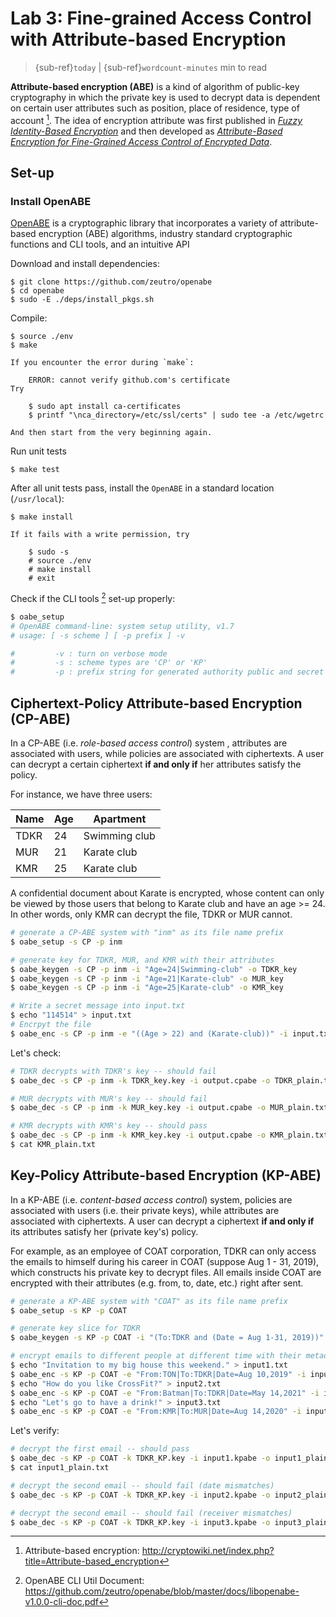 # Lab 3: Fine-grained Access Control with Attribute-based Encryption

> {sub-ref}`today` | {sub-ref}`wordcount-minutes` min to read

**Attribute-based encryption (ABE)** is a kind of algorithm of public-key cryptography in which the private key is used to decrypt data is dependent on certain user attributes such as position, place of residence, type of account [^cryto]. The idea of encryption attribute was first published in [*Fuzzy Identity-Based Encryption*](http://web.cs.ucla.edu/~sahai/work/web/2005%20Publications/Eurocrypt2005.pdf) and then developed as [*Attribute-Based Encryption for Fine-Grained Access Control of Encrypted Data*](https://web.cs.ucdavis.edu/~franklin/ecs228/pubs/abe.pdf).

[^cryto]: Attribute-based encryption: http://cryptowiki.net/index.php?title=Attribute-based_encryption


## Set-up

### Install OpenABE

[OpenABE](https://github.com/zeutro/openabe) is a cryptographic library that incorporates a variety of attribute-based encryption (ABE) algorithms, industry standard cryptographic functions and CLI tools, and an intuitive API

Download and install dependencies:

```
$ git clone https://github.com/zeutro/openabe
$ cd openabe
$ sudo -E ./deps/install_pkgs.sh
```

Compile:

```
$ source ./env
$ make
```

```{error}
If you encounter the error during `make`:

    ERROR: cannot verify github.com's certificate
Try

    $ sudo apt install ca-certificates
    $ printf "\nca_directory=/etc/ssl/certs" | sudo tee -a /etc/wgetrc

And then start from the very beginning again.
```

Run unit tests

```
$ make test
```

After all unit tests pass, install the `OpenABE` in a standard location (`/usr/local`):

```
$ make install
```

```{error}
If it fails with a write permission, try

    $ sudo -s
    # source ./env
    # make install
    # exit
```

Check if the CLI tools [^manual] set-up properly:

```sh
$ oabe_setup
# OpenABE command-line: system setup utility, v1.7
# usage: [ -s scheme ] [ -p prefix ] -v

#         -v : turn on verbose mode
#         -s : scheme types are 'CP' or 'KP'
#         -p : prefix string for generated authority public and secret parameter files (optional)
```

[^manual]: OpenABE CLI Util Document: https://github.com/zeutro/openabe/blob/master/docs/libopenabe-v1.0.0-cli-doc.pdf

## Ciphertext-Policy Attribute-based Encryption (CP-ABE)

In a CP-ABE (i.e. *role-based access control*) system , attributes are associated with users, while policies are associated with ciphertexts. A user can decrypt a certain ciphertext **if and only if** her attributes satisfy the policy.

For instance, we have three users:

Name | Age | Apartment 
---------|----------|---------
TDKR | 24 | Swimming club
MUR | 21 | Karate club
KMR | 25 | Karate club

A confidential document about Karate is encrypted, whose content can only be viewed by those users that belong to Karate club and have an age >= 24. In other words, only KMR can decrypt the file, TDKR or MUR cannot.

```sh
# generate a CP-ABE system with "inm" as its file name prefix
$ oabe_setup -s CP -p inm

# generate key for TDKR, MUR, and KMR with their attributes
$ oabe_keygen -s CP -p inm -i "Age=24|Swimming-club" -o TDKR_key
$ oabe_keygen -s CP -p inm -i "Age=21|Karate-club" -o MUR_key
$ oabe_keygen -s CP -p inm -i "Age=25|Karate-club" -o KMR_key

# Write a secret message into input.txt
$ echo "114514" > input.txt
# Encrpyt the file
$ oabe_enc -s CP -p inm -e "((Age > 22) and (Karate-club))" -i input.txt -o output.cpabe
```

Let's check:

```sh
# TDKR decrypts with TDKR's key -- should fail
$ oabe_dec -s CP -p inm -k TDKR_key.key -i output.cpabe -o TDKR_plain.txt

# MUR decrypts with MUR's key -- should fail
$ oabe_dec -s CP -p inm -k MUR_key.key -i output.cpabe -o MUR_plain.txt

# KMR decrypts with KMR's key -- should pass
$ oabe_dec -s CP -p inm -k KMR_key.key -i output.cpabe -o KMR_plain.txt
$ cat KMR_plain.txt
```

## Key-Policy Attribute-based Encryption (KP-ABE)

In a KP-ABE (i.e. *content-based access control*) system, policies are associated with users (i.e. their private keys), while attributes are associated with ciphertexts. A user can decrypt a ciphertext **if and only if** its attributes satisfy her (private key's) policy.

For example, as an employee of COAT corporation, TDKR can only access the emails to himself during his career in COAT (suppose Aug 1 - 31, 2019), which constructs his private key to decrypt files. All emails inside COAT are encrypted with their attributes (e.g. from, to, date, etc.) right after sent.

```sh
# generate a KP-ABE system with "COAT" as its file name prefix
$ oabe_setup -s KP -p COAT

# generate key slice for TDKR
$ oabe_keygen -s KP -p COAT -i "(To:TDKR and (Date = Aug 1-31, 2019))" -o TDKR_KP

# encrypt emails to different people at different time with their metadata
$ echo "Invitation to my big house this weekend." > input1.txt
$ oabe_enc -s KP -p COAT -e "From:TON|To:TDKR|Date=Aug 10,2019" -i input1.txt -o input1.kpabe
$ echo "How do you like CrossFit?" > input2.txt
$ oabe_enc -s KP -p COAT -e "From:Batman|To:TDKR|Date=May 14,2021" -i input2.txt -o input2.kpabe
$ echo "Let's go to have a drink!" > input3.txt
$ oabe_enc -s KP -p COAT -e "From:KMR|To:MUR|Date=Aug 14,2020" -i input3.txt -o input3.kpabe
```

Let's verify:

```sh
# decrypt the first email -- should pass
$ oabe_dec -s KP -p COAT -k TDKR_KP.key -i input1.kpabe -o input1_plain.txt
$ cat input1_plain.txt

# decrypt the second email -- should fail (date mismatches)
$ oabe_dec -s KP -p COAT -k TDKR_KP.key -i input2.kpabe -o input2_plain.txt

# decrypt the second email -- should fail (receiver mismatches)
$ oabe_dec -s KP -p COAT -k TDKR_KP.key -i input3.kpabe -o input3_plain.txt
```
